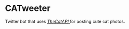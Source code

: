 # CATweeter
Twitter bot that uses <a href="https://thecatapi.com/" target="_blank"> *TheCatAPI* </a> for posting cute cat photos.
